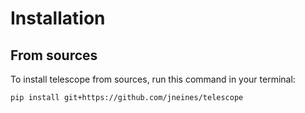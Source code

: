 # Installation

## From sources

To install telescope from sources, run this command in your terminal:

```
pip install git+https://github.com/jneines/telescope
```
